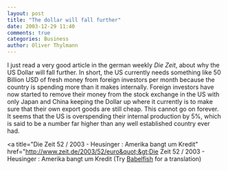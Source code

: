 ```yaml
---
layout: post
title: "The dollar will fall further"
date: 2003-12-29 11:40
comments: true
categories: Business
author: Oliver Thylmann
---
```



I just read a very good article in the german weekly *Die Zeit*, about why the US Dollar will fall further. In short, the US currently needs something like 50 Billion USD of fresh money from foreign investors per month because the country is spending more than it makes internally. Foreign investors have now started to remove their money from the stock exchange in the US with only Japan and China keeping the Dollar up where it currently is to make sure that their own export goods are still cheap. This cannot go on forever. It seems that the US is overspending their internal production by 5%, which is said to be a number far higher than any well established country ever had. 

&lt;a title=&quot;Die Zeit 52 / 2003 - Heusinger : Amerika bangt um Kredit&quot; href=&quot;http://www.zeit.de/2003/52/euro&quot;&gt;Die Zeit 52 / 2003 - Heusinger : Amerika bangt um Kredit (Try [Babelfish](http://babelfish.altavista.com/) for a translation)


